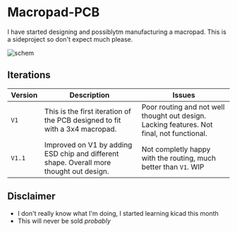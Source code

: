 # Macropad-PCB

I have started designing and possiblytm manufacturing a macropad. This is a sideproject so don't expect much please.

![schem](https://user-images.githubusercontent.com/76909216/141658668-fc57dde7-3e1d-4671-8063-b69e72fd0edb.png)

## Iterations
Version | Description | Issues
--------|------------|-------
`V1` | This is the first iteration of the PCB designed to fit with a 3x4 macropad. |  Poor routing and not well thought out design. Lacking features. Not final, not functional.
`V1.1` | Improved on V1 by adding ESD chip and different shape. Overall more thought out design. | Not completly happy with the routing, much better than `V1`. WIP

## Disclaimer

* I don't really know what I'm doing, I started learning kicad this month
* This will never be sold *probably*
